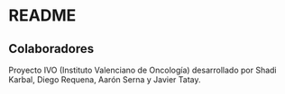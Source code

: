 # README

## Colaboradores

Proyecto IVO (Instituto Valenciano de Oncología) desarrollado por Shadi Karbal, Diego Requena, Aarón Serna y Javier Tatay.